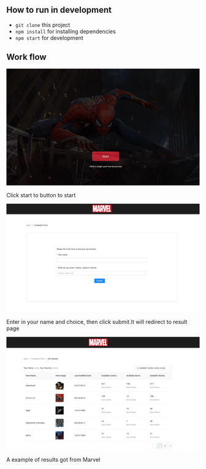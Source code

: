 ## How to run in development
* `git clone` this project
* `npm install` for installing dependencies
* `npm start` for development

## Work flow
![image](https://github.com/SeeinWang/Marvel-heroes/blob/main/public/image/page1.jpeg)

Click start to button to start

![image](https://github.com/SeeinWang/Marvel-heroes/blob/main/public/image/page2.jpeg)

Enter in your name and choice, then click submit.It will redirect to result page

![image](https://github.com/SeeinWang/Marvel-heroes/blob/main/public/image/page3.jpeg)

A example of results got from Marvel

